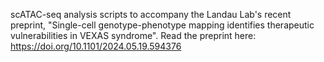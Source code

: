scATAC-seq analysis scripts to accompany the Landau Lab's recent preprint, "Single-cell genotype-phenotype mapping identifies therapeutic vulnerabilities in VEXAS syndrome". Read the preprint here: https://doi.org/10.1101/2024.05.19.594376
